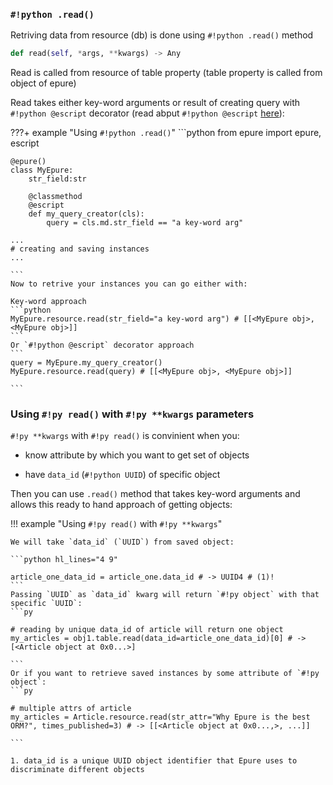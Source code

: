 
### `#!python .read()`

Retriving data from resource (db) is done using `#!python .read()` method

```python
def read(self, *args, **kwargs) -> Any
```

Read is called from resource of table property (table property is called from object of epure)

Read takes either key-word arguments or result of creating query with `#!python @escript` decorator (read abput `#!python @escript` <a href="https://epurelib.github.io/latest/learn/escript_decorator/#magic-escript-decorator">here</a>):

???+ example "Using `#!python .read()`"
    ```python
    from epure import epure, escript

    @epure()
    class MyEpure:
        str_field:str

        @classmethod
        @escript
        def my_query_creator(cls):
            query = cls.md.str_field == "a key-word arg"

    ...
    # creating and saving instances
    ...

    ```
    Now to retrive your instances you can go either with:
    
    Key-word approach
    ```python
    MyEpure.resource.read(str_field="a key-word arg") # [[<MyEpure obj>, <MyEpure obj>]]
    ```
    Or `#!python @escript` decorator approach
    ```
    query = MyEpure.my_query_creator()
    MyEpure.resource.read(query) # [[<MyEpure obj>, <MyEpure obj>]]

    ```

### Using `#!py read()` with `#!py **kwargs` parameters

`#!py **kwargs` with `#!py read()` is convinient when you:

- know attribute by which you want to get set of objects

- have `data_id` (`#!python UUID`) of specific object

Then you can use `.read()` method that takes key-word arguments and allows this ready to hand approach of getting objects:

!!! example "Using `#!py read()` with `#!py **kwargs`"

    We will take `data_id` (`UUID`) from saved object:

    ```python hl_lines="4 9"

    article_one_data_id = article_one.data_id # -> UUID4 # (1)!
    ```
    Passing `UUID` as `data_id` kwarg will return `#!py object` with that specific `UUID`:
    ```py

    # reading by unique data_id of article will return one object
    my_articles = obj1.table.read(data_id=article_one_data_id)[0] # -> [<Article object at 0x0...>]

    ```
    Or if you want to retrieve saved instances by some attribute of `#!py object`:
    ```py

    # multiple attrs of article
    my_articles = Article.resource.read(str_attr="Why Epure is the best ORM?", times_published=3) # -> [[<Article object at 0x0...,>, ...]]

    ```

    1. data_id is a unique UUID object identifier that Epure uses to discriminate different objects
